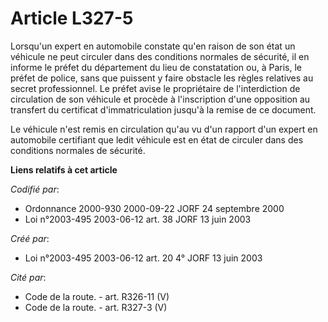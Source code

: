 # Article L327-5

Lorsqu'un expert en automobile constate qu'en raison de son état un véhicule ne peut circuler dans des conditions normales de
sécurité, il en informe le préfet du département du lieu de constatation ou, à Paris, le préfet de police, sans que puissent
y faire obstacle les règles relatives au secret professionnel. Le préfet avise le propriétaire de l'interdiction de
circulation de son véhicule et procède à l'inscription d'une opposition au transfert du certificat d'immatriculation jusqu'à
la remise de ce document.

Le véhicule n'est remis en circulation qu'au vu d'un rapport d'un expert en automobile certifiant que ledit véhicule est en
état de circuler dans des conditions normales de sécurité.

**Liens relatifs à cet article**

_Codifié par_:

  - Ordonnance 2000-930 2000-09-22 JORF 24 septembre 2000
  - Loi n°2003-495 2003-06-12 art. 38 JORF 13 juin 2003

_Créé par_:

  - Loi n°2003-495 2003-06-12 art. 20 4° JORF 13 juin 2003

_Cité par_:

  - Code de la route. - art. R326-11 (V)
  - Code de la route. - art. R327-3 (V)

